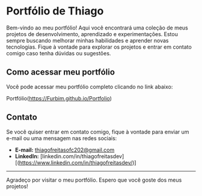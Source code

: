# Portfólio de Thiago

Bem-vindo ao meu portfólio! Aqui você encontrará uma coleção de meus projetos de desenvolvimento, aprendizado e experimentações. Estou sempre buscando melhorar minhas habilidades e aprender novas tecnologias. Fique à vontade para explorar os projetos e entrar em contato comigo caso tenha dúvidas ou sugestões.

## Como acessar meu portfólio

Você pode acessar meu portfólio completo clicando no link abaixo:

Portfólio(https://Furbim.github.io/Portfolio)

## Contato

Se você quiser entrar em contato comigo, fique à vontade para enviar um e-mail ou uma mensagem nas redes sociais:

- **E-mail:** thiagofreitasofc202@gmail.com
- **LinkedIn:** [linkedin.com/in/thiagofreitasdev][(https://www.linkedin.com/in/thiagofreitasdev/)]

---

Agradeço por visitar o meu portfólio. Espero que você goste dos meus projetos!
